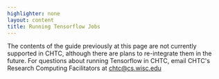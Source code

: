 ```yaml
---
highlighter: none
layout: content
title: Running Tensorflow Jobs
---
```


The contents of the guide previously at this page are not currently
supported in CHTC, although there are plans to re-integrate them in the
future. For questions about running Tensorflow in CHTC, email CHTC\'s
Research Computing Facilitators at [chtc@cs.wisc.edu](mailto:chtc@cs.wisc.edu)
